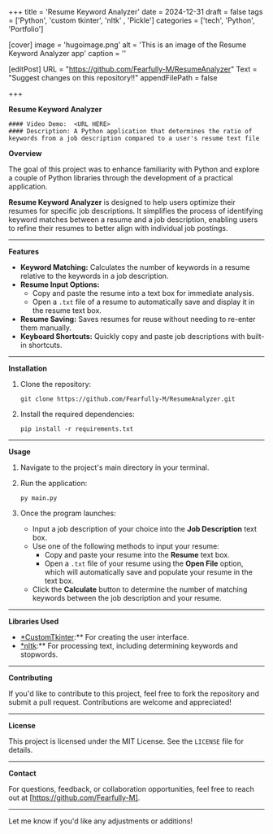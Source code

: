 +++
title = 'Resume Keyword Analyzer'
date = 2024-12-31
draft = false
tags = ['Python', 'custom tkinter', 'nltk' , 'Pickle']
categories = ['tech', 'Python', 'Portfolio']

[cover]
    image = 'hugoimage.png'
    alt = 'This is an image of the Resume Keyword Analyzer app'
    caption = ''

[editPost]
    URL = "https://github.com/Fearfully-M/ResumeAnalyzer"
    Text = "Suggest changes on this repository!!" 
    appendFilePath = false 

+++

**Resume Keyword Analyzer**

```
#### Video Demo:  <URL HERE>
#### Description: A Python application that determines the ratio of keywords from a job description compared to a user's resume text file

```

**Overview**

The goal of this project was to enhance familiarity with Python and explore a couple of Python libraries through the development of a practical application.

**Resume Keyword Analyzer** is designed to help users optimize their resumes for specific job descriptions. It simplifies the process of identifying keyword matches between a resume and a job description, enabling users to refine their resumes to better align with individual job postings.

---

**Features**

- **Keyword Matching:** Calculates the number of keywords in a resume relative to the keywords in a job description.
- **Resume Input Options:**
    - Copy and paste the resume into a text box for immediate analysis.
    - Open a `.txt` file of a resume to automatically save and display it in the resume text box.
- **Resume Saving:** Saves resumes for reuse without needing to re-enter them manually.
- **Keyboard Shortcuts:** Quickly copy and paste job descriptions with built-in shortcuts.

---

**Installation**

1. Clone the repository:
    
    ```
    git clone https://github.com/Fearfully-M/ResumeAnalyzer.git
    
    ```
    
2. Install the required dependencies:
    
    ```
    pip install -r requirements.txt
    
    ```
    
---

**Usage**

1. Navigate to the project's main directory in your terminal.
2. Run the application:
    
    ```
    py main.py
    ```
    
3. Once the program launches:
    - Input a job description of your choice into the **Job Description** text box.
    - Use one of the following methods to input your resume:
        - Copy and paste your resume into the **Resume** text box.
        - Open a `.txt` file of your resume using the **Open File** option, which will automatically save and populate your resume in the text box.
    - Click the **Calculate** button to determine the number of matching keywords between the job description and your resume.

---

**Libraries Used**

- [*CustomTkinter](https://github.com/TomSchimansky/CustomTkinter):** For creating the user interface.
- [*nltk](https://www.nltk.org/):** For processing text, including determining keywords and stopwords.

---

**Contributing**

If you'd like to contribute to this project, feel free to fork the repository and submit a pull request. Contributions are welcome and appreciated!

---

**License**

This project is licensed under the MIT License. See the `LICENSE` file for details.

---

**Contact**

For questions, feedback, or collaboration opportunities, feel free to reach out at [https://github.com/Fearfully-M].

---

Let me know if you'd like any adjustments or additions!